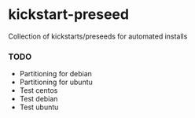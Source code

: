# kickstart-preseed
Collection of kickstarts/preseeds for automated installs

### TODO
- Partitioning for debian
- Partitioning for ubuntu
- Test centos
- Test debian
- Test ubuntu
